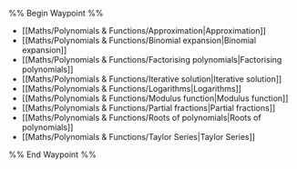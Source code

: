 %% Begin Waypoint %%
- [[Maths/Polynomials & Functions/Approximation|Approximation]]
- [[Maths/Polynomials & Functions/Binomial expansion|Binomial expansion]]
- [[Maths/Polynomials & Functions/Factorising polynomials|Factorising polynomials]]
- [[Maths/Polynomials & Functions/Iterative solution|Iterative solution]]
- [[Maths/Polynomials & Functions/Logarithms|Logarithms]]
- [[Maths/Polynomials & Functions/Modulus function|Modulus function]]
- [[Maths/Polynomials & Functions/Partial fractions|Partial fractions]]
- [[Maths/Polynomials & Functions/Roots of polynomials|Roots of polynomials]]
- [[Maths/Polynomials & Functions/Taylor Series|Taylor Series]]

%% End Waypoint %%